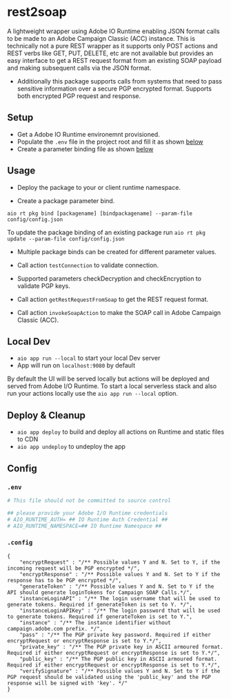 # rest2soap

A lightweight wrapper using Adobe IO Runtime enabling JSON format calls to be made to an Adobe Campaign Classic (ACC) instance.
This is technically not a pure REST wrapper as it supports only POST actions and REST verbs like GET, PUT, DELETE, etc are not available but provides an easy interface to get a REST request format from an existing SOAP payload and making subsequent calls via the JSON format.

- Additionally this package supports calls from systems that need to pass sensitive information over a secure PGP encrypted format. Supports both encrypted PGP request and response.

## Setup

- Get a Adobe IO Runtime environemnt provisioned.
- Populate the `.env` file in the project root and fill it as shown [below](#env)
- Create a parameter binding file as shown [below](#config)

## Usage
- Deploy the package to your or client runtime namespace.

- Create a package parameter bind.

```aio rt pkg bind [packagename] [bindpackagename] --param-file config/config.json ```

To update the package binding of an existing package run
```aio rt pkg update --param-file config/config.json```

- Multiple package binds can be created for different parameter values.

- Call action ```testConnection``` to validate connection.
- Supported parameters checkDecryption and checkEncryption to validate PGP keys.

- Call action ```getRestRequestFromSoap``` to get the REST request format.

- Call action ```invokeSoapAction``` to make the SOAP call in Adobe Campaign Classic (ACC). 

## Local Dev

- `aio app run --local` to start your local Dev server
- App will run on `localhost:9080` by default

By default the UI will be served locally but actions will be deployed and served from Adobe I/O Runtime. To start a
local serverless stack and also run your actions locally use the `aio app run --local` option.

## Deploy & Cleanup

- `aio app deploy` to build and deploy all actions on Runtime and static files to CDN
- `aio app undeploy` to undeploy the app

## Config

### `.env`

```bash
# This file should not be committed to source control

## please provide your Adobe I/O Runtime credentials
# AIO_RUNTIME_AUTH= ## IO Runtime Auth Credential ##
# AIO_RUNTIME_NAMESPACE=## IO Runtime Namespace ##
```

### `.config`

```
{
	"encryptRequest" : "/** Possible values Y and N. Set to Y, if the incoming request will be PGP encrypted */", 
	"encryptResponse" : "/** Possible values Y and N. Set to Y if the response has to be PGP encrypted */",
	"generateToken"	: "/** Possible values Y and N. Set to Y if the API should generate loginTokens for Campaign SOAP Calls.*/",
	"instanceLoginAPI" : "/** The login username that will be used to generate tokens. Required if generateToken is set to Y. */",
	"instanceLoginAPIKey" : "/** The login password that will be used to generate tokens. Required if generateToken is set to Y.",
	"instance" : "/** The instance identifier without campaign.adobe.com prefix. */",
	"pass" : "/** The PGP private key password. Required if either encryptRequest or encryptResponse is set to Y.*/",
	"private_key" : "/** The PGP private key in ASCII armoured format. Required if either encryptRequest or encryptResponse is set to Y.*/",
	"public_key" : "/** The PGP public key in ASCII armoured format. Required if either encryptRequest or encryptResponse is set to Y.*/",
	"verifySignature" : "/** Possible values Y and N. Set to Y if the PGP request should be validated using the 'public_key' and the PGP response will be signed with 'key'. */"
}
```
